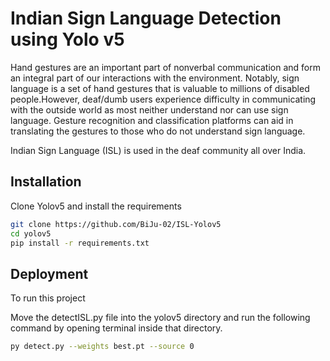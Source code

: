 
# Indian Sign Language Detection using Yolo v5

Hand gestures are an important part of nonverbal communication and form an integral part of our interactions with the environment. Notably, sign language is a set of hand gestures that is valuable to millions of disabled people.However, deaf/dumb users experience difficulty in communicating with the outside world as most neither understand nor can use sign language. Gesture recognition and classification platforms can aid in translating the gestures to those who do not understand sign language.

Indian Sign Language (ISL) is used in the deaf community all over India. 

## Installation

Clone Yolov5 and install the requirements

```bash
git clone https://github.com/BiJu-02/ISL-Yolov5  
cd yolov5
pip install -r requirements.txt  
```
    
## Deployment

To run this project

Move the detectISL.py file into the yolov5 directory and run the following command by opening terminal inside that directory.

```bash
py detect.py --weights best.pt --source 0
```


